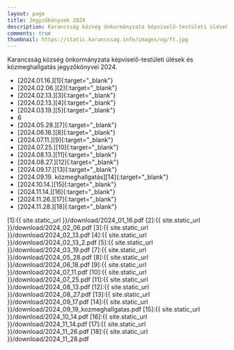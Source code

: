 ```yaml
---
layout: page
title: Jegyzőkönyvek 2024
description: Karancsság község önkormányzata képviselő-testületi ülések és közmeghallgatás jegyzőkönyvei 2024.
comments: true
thumbnail: https://static.karancssag.info/images/og/ft.jpg
---
```


Karancsság község önkormányzata képviselő-testületi ülések és közmeghallgatás jegyzőkönyvei 2024.

+ [2024.01.16.][1]{:target="_blank"}
+ [2024.02.06.][2]{:target="_blank"}
+ [2024.02.13.][3]{:target="_blank"}
+ [2024.02.13.][4]{:target="_blank"}
+ [2024.03.19.][5]{:target="_blank"}
+ 6
+ [2024.05.28.][7]{:target="_blank"}
+ [2024.06.18.][8]{:target="_blank"}
+ [2024.07.11.][9]{:target="_blank"}
+ [2024.07.25.][10]{:target="_blank"}
+ [2024.08.13.][11]{:target="_blank"}
+ [2024.08.27.][12]{:target="_blank"}
+ [2024.09.17.][13]{:target="_blank"}
+ [2024.09.19. közmeghallgatás][14]{:target="_blank"}
+ [2024.10.14.][15]{:target="_blank"}
+ [2024.11.14.][16]{:target="_blank"} 
+ [2024.11.26.][17]{:target="_blank"}
+ [2024.11.28.][18]{:target="_blank"}

[1]:{{ site.static_url }}/download/2024_01_16.pdf
[2]:{{ site.static_url }}/download/2024_02_06.pdf
[3]:{{ site.static_url }}/download/2024_02_13.pdf
[4]:{{ site.static_url }}/download/2024_02_13_2.pdf
[5]:{{ site.static_url }}/download/2024_03_19.pdf
[7]:{{ site.static_url }}/download/2024_05_28.pdf
[8]:{{ site.static_url }}/download/2024_06_18.pdf
[9]:{{ site.static_url }}/download/2024_07_11.pdf
[10]:{{ site.static_url }}/download/2024_07_25.pdf
[11]:{{ site.static_url }}/download/2024_08_13.pdf
[12]:{{ site.static_url }}/download/2024_08_27.pdf
[13]:{{ site.static_url }}/download/2024_09_17.pdf
[14]:{{ site.static_url }}/download/2024_09_19_kozmeghallgatas.pdf
[15]:{{ site.static_url }}/download/2024_10_14.pdf
[16]:{{ site.static_url }}/download/2024_11_14.pdf
[17]:{{ site.static_url }}/download/2024_11_26.pdf
[18]:{{ site.static_url }}/download/2024_11_28.pdf